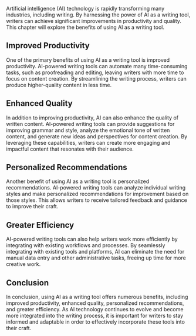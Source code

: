 
Artificial intelligence (AI) technology is rapidly transforming many industries, including writing. By harnessing the power of AI as a writing tool, writers can achieve significant improvements in productivity and quality. This chapter will explore the benefits of using AI as a writing tool.

Improved Productivity
---------------------

One of the primary benefits of using AI as a writing tool is improved productivity. AI-powered writing tools can automate many time-consuming tasks, such as proofreading and editing, leaving writers with more time to focus on content creation. By streamlining the writing process, writers can produce higher-quality content in less time.

Enhanced Quality
----------------

In addition to improving productivity, AI can also enhance the quality of written content. AI-powered writing tools can provide suggestions for improving grammar and style, analyze the emotional tone of written content, and generate new ideas and perspectives for content creation. By leveraging these capabilities, writers can create more engaging and impactful content that resonates with their audience.

Personalized Recommendations
----------------------------

Another benefit of using AI as a writing tool is personalized recommendations. AI-powered writing tools can analyze individual writing styles and make personalized recommendations for improvement based on those styles. This allows writers to receive tailored feedback and guidance to improve their craft.

Greater Efficiency
------------------

AI-powered writing tools can also help writers work more efficiently by integrating with existing workflows and processes. By seamlessly integrating with existing tools and platforms, AI can eliminate the need for manual data entry and other administrative tasks, freeing up time for more creative work.

Conclusion
----------

In conclusion, using AI as a writing tool offers numerous benefits, including improved productivity, enhanced quality, personalized recommendations, and greater efficiency. As AI technology continues to evolve and become more integrated into the writing process, it is important for writers to stay informed and adaptable in order to effectively incorporate these tools into their craft.
